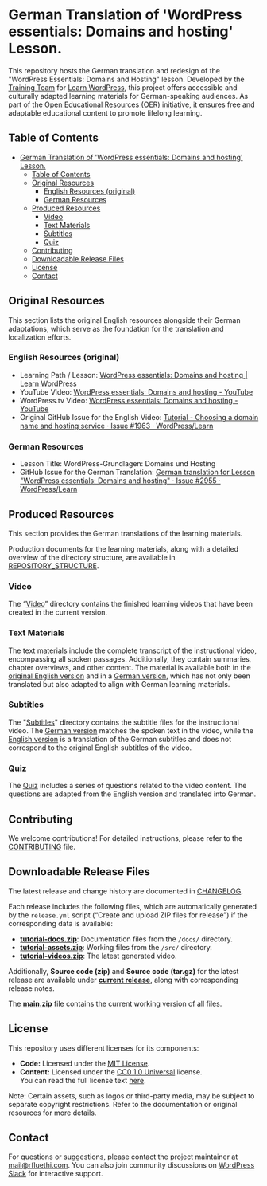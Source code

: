 # German Translation of 'WordPress essentials: Domains and hosting' Lesson.

This repository hosts the German translation and redesign of the "WordPress Essentials: Domains and Hosting" lesson. Developed by the [Training Team](https://make.wordpress.org/training/) for [Learn WordPress](https://learn.wordpress.org/), this project offers accessible and culturally adapted learning materials for German-speaking audiences. As part of the [Open Educational Resources (OER)](https://en.wikipedia.org/wiki/Open_educational_resources) initiative, it ensures free and adaptable educational content to promote lifelong learning.

## Table of Contents

- [German Translation of 'WordPress essentials: Domains and hosting' Lesson.](#german-translation-of-wordpress-essentials-domains-and-hosting-lesson)
  - [Table of Contents](#table-of-contents)
  - [Original Resources](#original-resources)
    - [English Resources (original)](#english-resources-original)
    - [German Resources](#german-resources)
  - [Produced Resources](#produced-resources)
    - [Video](#video)
    - [Text Materials](#text-materials)
    - [Subtitles](#subtitles)
    - [Quiz](#quiz)
  - [Contributing](#contributing)
  - [Downloadable Release Files](#downloadable-release-files)
  - [License](#license)
  - [Contact](#contact)

## Original Resources

This section lists the original English resources alongside their German adaptations, which serve as the foundation for the translation and localization efforts.

### English Resources (original)
- Learning Path / Lesson: [WordPress essentials: Domains and hosting | Learn WordPress](https://learn.wordpress.org/lesson/wordpress-essentials-domains-and-hosting/)
- YouTube Video: [WordPress essentials: Domains and hosting - YouTube](https://www.youtube.com/watch?v=stbR6Tf7tCg)
- WordPress.tv Video: [WordPress essentials: Domains and hosting - YouTube](https://www.youtube.com/watch?v=stbR6Tf7tCg)
- Original GitHub Issue for the English Video: [Tutorial - Choosing a domain name and hosting service · Issue #1963 · WordPress/Learn](https://github.com/WordPress/Learn/issues/1963)

### German Resources
- Lesson Title: WordPress-Grundlagen: Domains und Hosting
- GitHub Issue for the German Translation: [German translation for Lesson "WordPress essentials: Domains and hosting" · Issue #2955 · WordPress/Learn](https://github.com/WordPress/Learn/issues/2955)

## Produced Resources

This section provides the German translations of the learning materials.

Production documents for the learning materials, along with a detailed overview of the directory structure, are available in [REPOSITORY_STRUCTURE](REPOSITORY_STRUCTURE.md).

### Video
The “[Video](media/video)” directory contains the finished learning videos that have been created in the current version.

### Text Materials

The text materials include the complete transcript of the instructional video, encompassing all spoken passages. Additionally, they contain summaries, chapter overviews, and other content. The material is available both in the [original English version](docs/text-material-en.md) and in a [German version](docs/text-material-de.md), which has not only been translated but also adapted to align with German learning materials.

### Subtitles

The "[Subtitles](src/subtitles)" directory contains the subtitle files for the instructional video. The [German version]((src/subtitles/german)) matches the spoken text in the video, while the [English version]((src/subtitles/english)) is a translation of the German subtitles and does not correspond to the original English subtitles of the video.

### Quiz

The [Quiz](docs/quiz.md) includes a series of questions related to the video content. The questions are adapted from the English version and translated into German.

## Contributing
We welcome contributions! For detailed instructions, please refer to the [CONTRIBUTING](CONTRIBUTING.md) file.

## Downloadable Release Files

The latest release and change history are documented in [CHANGELOG](CHANGELOG.md).

Each release includes the following files, which are automatically generated by the `release.yml` script (“Create and upload ZIP files for release”) if the corresponding data is available:

- **[tutorial-docs.zip](../../releases/latest/download/tutorial-docs.zip)**: Documentation files from the `/docs/` directory.
- **[tutorial-assets.zip](../../releases/latest/download/tutorial-assets.zip)**: Working files from the `/src/` directory.
- **[tutorial-videos.zip](../../releases/latest/download/tutorial-videos.zip)**: The latest generated video.

Additionally, **Source code (zip)** and **Source code (tar.gz)** for the latest release are available under **[current release](https://github.com/rfluethi/German-translation-for-Lesson-WordPress-essentials-Domains-and-hosting/releases/latest)**, along with corresponding release notes.

The **[main.zip](https://github.com/rfluethi/German-translation-for-Lesson-WordPress-essentials-Domains-and-hosting/archive/refs/heads/main.zip)** file contains the current working version of all files.

## License

This repository uses different licenses for its components:

- **Code:** Licensed under the [MIT License](LICENSE).
- **Content:** Licensed under the [CC0 1.0 Universal](https://creativecommons.org/publicdomain/zero/1.0/) license.  
  You can read the full license text [here](https://creativecommons.org/publicdomain/zero/1.0/legalcode).

Note: Certain assets, such as logos or third-party media, may be subject to separate copyright restrictions. Refer to the documentation or original resources for more details.

## Contact

For questions or suggestions, please contact the project maintainer at [mail@rfluethi.com](mailto:mail@rfluethi.com). You can also join community discussions on [WordPress Slack](https://make.wordpress.org/chat/) for interactive support.